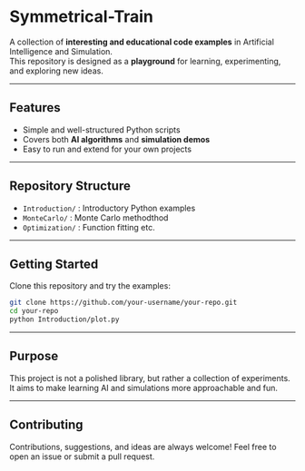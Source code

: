 # Symmetrical-Train
A collection of **interesting and educational code examples** in Artificial Intelligence and Simulation.  
This repository is designed as a **playground** for learning, experimenting, and exploring new ideas.

---

## Features
- Simple and well-structured Python scripts
- Covers both **AI algorithms** and **simulation demos**
- Easy to run and extend for your own projects

---

## Repository Structure
- `Introduction/` : Introductory Python examples
- `MonteCarlo/` : Monte Carlo methodthod
- `Optimization/` : Function fitting etc.

---

## Getting Started
Clone this repository and try the examples:

```bash
git clone https://github.com/your-username/your-repo.git
cd your-repo
python Introduction/plot.py
```

---

## Purpose

This project is not a polished library, but rather a collection of experiments.
It aims to make learning AI and simulations more approachable and fun.

---

## Contributing

Contributions, suggestions, and ideas are always welcome!
Feel free to open an issue or submit a pull request.

